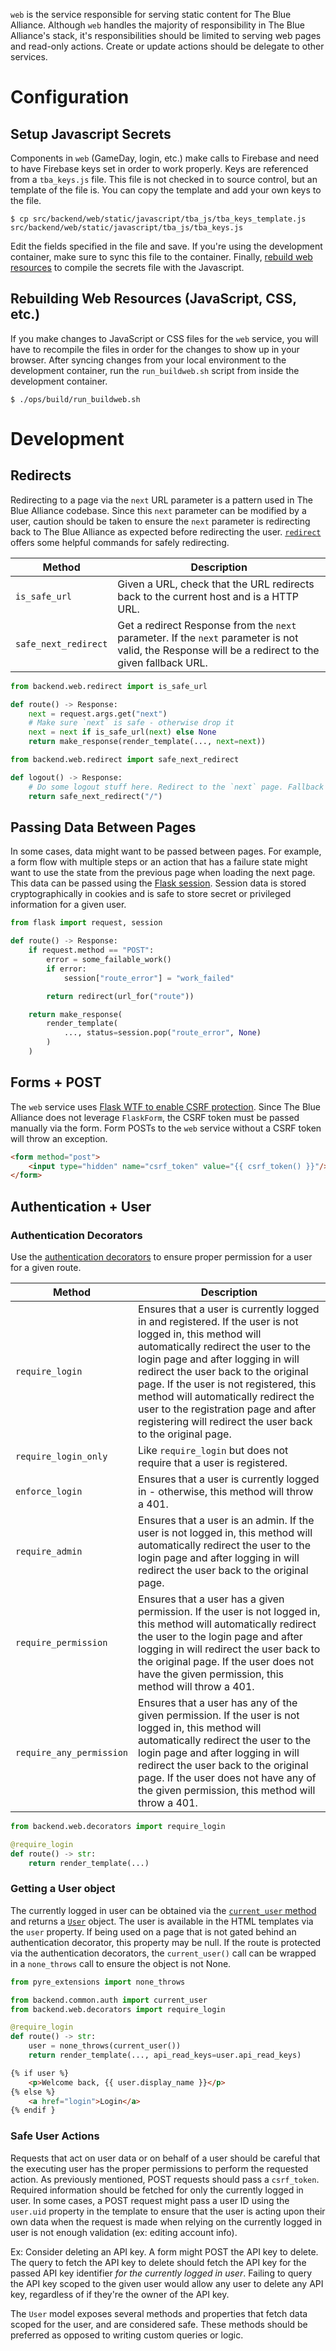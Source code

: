 `web` is the service responsible for serving static content for The Blue Alliance. Although `web` handles the majority of responsibility in The Blue Alliance's stack, it's responsibilities should be limited to serving web pages and read-only actions. Create or update actions should be delegate to other services.

# Configuration

## Setup Javascript Secrets

Components in `web` (GameDay, login, etc.) make calls to Firebase and need to have Firebase keys set in order to work properly. Keys are referenced from a `tba_keys.js` file. This file is not checked in to source control, but an template of the file is. You can copy the template and add your own keys to the file.

```
$ cp src/backend/web/static/javascript/tba_js/tba_keys_template.js src/backend/web/static/javascript/tba_js/tba_keys.js
```

Edit the fields specified in the file and save. If you're using the development container, make sure to sync this file to the container. Finally, [rebuild web resources](https://github.com/the-blue-alliance/the-blue-alliance/wiki/Development-Runbook#rebuilding-web-resources-javascript-css-etc) to compile the secrets file with the Javascript.

## Rebuilding Web Resources (JavaScript, CSS, etc.)

If you make changes to JavaScript or CSS files for the `web` service, you will have to recompile the files in order for the changes to show up in your browser. After syncing changes from your local environment to the development container, run the `run_buildweb.sh` script from inside the development container.

```
$ ./ops/build/run_buildweb.sh
```

# Development

## Redirects

Redirecting to a page via the `next` URL parameter is a pattern used in The Blue Alliance codebase. Since this `next` parameter can be modified by a user, caution should be taken to ensure the `next` parameter is redirecting back to The Blue Alliance as expected before redirecting the user. [`redirect`](https://github.com/the-blue-alliance/the-blue-alliance/blob/py3/src/backend/web/redirect.py) offers some helpful commands for safely redirecting.

| Method | Description |
| --- | --- |
| `is_safe_url` | Given a URL, check that the URL redirects back to the current host and is a HTTP URL. |
| `safe_next_redirect` | Get a redirect Response from the `next` parameter. If the `next` parameter is not valid, the Response will be a redirect to the given fallback URL. |

```python
from backend.web.redirect import is_safe_url

def route() -> Response:
    next = request.args.get("next")
    # Make sure `next` is safe - otherwise drop it
    next = next if is_safe_url(next) else None
    return make_response(render_template(..., next=next))
```

```python
from backend.web.redirect import safe_next_redirect

def logout() -> Response:
    # Do some logout stuff here. Redirect to the `next` page. Fallback to the index page.
    return safe_next_redirect("/")
```

## Passing Data Between Pages

In some cases, data might want to be passed between pages. For example, a form flow with multiple steps or an action that has a failure state might want to use the state from the previous page when loading the next page. This data can be passed using the [Flask session](https://flask.palletsprojects.com/en/1.1.x/quickstart/#sessions). Session data is stored cryptographically in cookies and is safe to store secret or privileged information for a given user.

```python
from flask import request, session

def route() -> Response:
    if request.method == "POST":
        error = some_failable_work()
        if error:
            session["route_error"] = "work_failed"

        return redirect(url_for("route"))

    return make_response(
        render_template(
            ..., status=session.pop("route_error", None)
        )
    )
```

## Forms + POST

The `web` service uses [Flask WTF to enable CSRF protection](https://flask-wtf.readthedocs.io/en/stable/csrf.html). Since The Blue Alliance does not leverage `FlaskForm`, the CSRF token must be passed manually via the form. Form POSTs to the `web` service without a CSRF token will throw an exception.

```html
<form method="post">
    <input type="hidden" name="csrf_token" value="{{ csrf_token() }}"/>
</form>
```

## Authentication + User

### Authentication Decorators

Use the [authentication decorators]((https://github.com/the-blue-alliance/the-blue-alliance/blob/py3/src/backend/web/decorators.py)) to ensure proper permission for a user for a given route.

| Method | Description |
| --- | --- |
| `require_login` | Ensures that a user is currently logged in and registered. If the user is not logged in, this method will automatically redirect the user to the login page and after logging in will redirect the user back to the original page. If the user is not registered, this method will automatically redirect the user to the registration page and after registering will redirect the user back to the original page. |
| `require_login_only` | Like `require_login` but does not require that a user is registered. |
| `enforce_login` | Ensures that a user is currently logged in - otherwise, this method will throw a 401. |
| `require_admin` | Ensures that a user is an admin. If the user is not logged in, this method will automatically redirect the user to the login page and after logging in will redirect the user back to the original page. |
| `require_permission` | Ensures that a user has a given permission. If the user is not logged in, this method will automatically redirect the user to the login page and after logging in will redirect the user back to the original page. If the user does not have the given permission, this method will throw a 401. |
| `require_any_permission` | Ensures that a user has any of the given permission. If the user is not logged in, this method will automatically redirect the user to the login page and after logging in will redirect the user back to the original page. If the user does not have any of the given permission, this method will throw a 401. |

```python
from backend.web.decorators import require_login

@require_login
def route() -> str:
    return render_template(...)
```

### Getting a User object

The currently logged in user can be obtained via the [`current_user` method](https://github.com/the-blue-alliance/the-blue-alliance/blob/py3/src/backend/web/auth.py) and returns a [`User`](https://github.com/the-blue-alliance/the-blue-alliance/blob/py3/src/backend/web/models/user.py) object. The user is available in the HTML templates via the `user` property. If being used on a page that is not gated behind an authentication decorator, this property may be null. If the route is protected via the authentication decorators, the `current_user()` call can be wrapped in a `none_throws` call to ensure the object is not None.

```python
from pyre_extensions import none_throws

from backend.common.auth import current_user
from backend.web.decorators import require_login

@require_login
def route() -> str:
    user = none_throws(current_user())
    return render_template(..., api_read_keys=user.api_read_keys)
```

```html
{% if user %}
    <p>Welcome back, {{ user.display_name }}</p>
{% else %}
    <a href="login">Login</a>
{% endif }
```

### Safe User Actions

Requests that act on user data or on behalf of a user should be careful that the executing user has the proper permissions to perform the requested action. As previously mentioned, POST requests should pass a `csrf_token`. Required information should be fetched for only the currently logged in user. In some cases, a POST request might pass a user ID using the `user.uid` property in the template to ensure that the user is acting upon their own data when the request is made when relying on the currently logged in user is not enough validation (ex: editing account info).

Ex: Consider deleting an API key. A form might POST the API key to delete. The query to fetch the API key to delete should fetch the API key for the passed API key identifier *for the currently logged in user*. Failing to query the API key scoped to the given user would allow any user to delete any API key, regardless of if they're the owner of the API key.

The `User` model exposes several methods and properties that fetch data scoped for the user, and are considered safe. These methods should be preferred as opposed to writing custom queries or logic.
